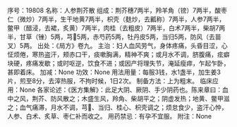 序号：19808
名称：人参荆芥散
组成：荆芥穗7两半，羚羊角（镑）7两半，酸枣仁（微炒）7两半，生干地黄7两半，枳壳（麸炒，去瓤称）7两半，人参7两半，鳖甲（醋浸，去裙，炙黄）7两半，肉桂（去粗皮）7两半，白术7两半，柴胡7两半，甘草（锉）5两，芎5两，赤芍药5两，牡丹皮5两，当归5两，防风（去苗叉）5两。
出处：《局方》卷九。
主治：妇人血风劳气，身体疼痛，头昏目涩，心怔烦倦，寒热盗汗，颊赤口干，痰嗽胸满，精神不爽；或月水不调，脐腹痛，痃癖块硬，疼痛发歇；或时呕逆，饮食不进；或因产将理失节，淹延瘦瘁，乍起乍卧，甚即着床。
加减：None
功效：None
用法用量：每服3钱，水1盏半，加生姜3片，煎至8分，去滓热服，不拘时候，1日2次。
制备方法：上为粗末。
临床应用：None
各家论述：《医方集解》：此足大阴、厥阴、手少阴药也。陈来章曰：血中之风，荆芥、防风散之；木盛生风，羚角、柴胡平之；阴虚发热；地黄、鳖甲滋之；血气痛滞，月水不调，芎、当归、桂心、枳壳调之；烦怠食少，盗汗心忡，人参、白术、炙草、枣仁补而收之。
用药禁忌：有孕不宜服。
附注：None
